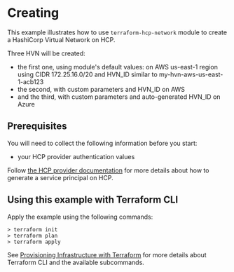 # Creating

[Provisioning Infrastructure with Terraform]:https://www.terraform.io/docs/cli/run/index.html

This example illustrates how to use `terraform-hcp-network` module to create a HashiCorp Virtual Network on HCP.

Three HVN will be created:

- the first one, using module's default values: on AWS us-east-1 region using CIDR 172.25.16.0/20 and HVN_ID similar to my-hvn-aws-us-east-1-acb123
- the second, with custom parameters and HVN_ID on AWS
- and the third, with custom parameters and auto-generated HVN_ID on Azure

## Prerequisites

You will need to collect the following information before you start:

- your HCP provider authentication values

Follow [the HCP provider documentation](https://registry.terraform.io/providers/hashicorp/hcp/latest/docs/guides/auth) for more details about how to generate a service principal on HCP.

## Using this example with Terraform CLI

Apply the example using the following commands:

```shell
> terraform init
> terraform plan
> terraform apply
```

See [Provisioning Infrastructure with Terraform] for more details about Terraform CLI and the available subcommands.

